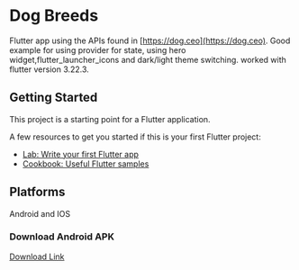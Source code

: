 # Dog Breeds

Flutter app using the APIs found in [https://dog.ceo](https://dog.ceo). Good example for using provider for state, using hero widget,flutter_launcher_icons and dark/light theme switching. worked with flutter version 3.22.3.

## Getting Started

This project is a starting point for a Flutter application.

A few resources to get you started if this is your first Flutter project:

- [Lab: Write your first Flutter app](https://docs.flutter.dev/get-started/codelab)
- [Cookbook: Useful Flutter samples](https://docs.flutter.dev/cookbook)


## Platforms

Android and IOS

### Download Android APK
[Download Link](https://drive.google.com/file/d/1iMLe5QQeMprf93Wr23kPEjeR8GfiNx-t/view)
